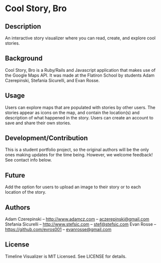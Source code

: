# Cool Story, Bro

## Description

An interactive story visualizer where you can read, create, and explore cool stories.

## Background

Cool Story, Bro is a Ruby/Rails and Javascript application that makes use of the Google Maps API. It was made at the Flatiron School by students Adam Czerepinski, Stefania Sicurelli, and Evan Rosse.

## Usage

Users can explore maps that are populated with stories by other users. The stories appear as icons on the map, and contain the location(s) and description of what happened in the story. Users can create an account to save and share their own stories.

## Development/Contribution

This is a student portfolio project, so the original authors will be the only ones making updates for the time being. However, we welcome feedback! See contact info below.

## Future

Add the option for users to upload an image to their story or to each location of the story.

## Authors

Adam Czerepinski – http://www.adamcz.com – aczerepinski@gmail.com
Stefania Sicurelli – http://www.stefsic.com – stef@stefsic.com
Evan Rosse – https://github.com/evros001 – evanrosse@gmail.com

## License

Timeline Visualizer is MIT Licensed. See LICENSE for details.
